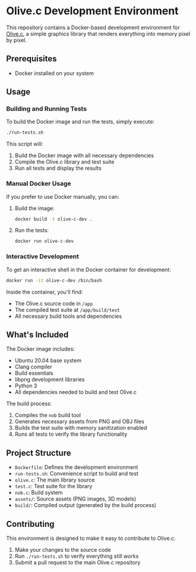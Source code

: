 # Olive.c Development Environment

This repository contains a Docker-based development environment for [Olive.c](https://github.com/tsoding/olive.c), a simple graphics library that renders everything into memory pixel by pixel.

## Prerequisites

- Docker installed on your system

## Usage

### Building and Running Tests

To build the Docker image and run the tests, simply execute:

```bash
./run-tests.sh
```

This script will:
1. Build the Docker image with all necessary dependencies
2. Compile the Olive.c library and test suite
3. Run all tests and display the results

### Manual Docker Usage

If you prefer to use Docker manually, you can:

1. Build the image:
   ```bash
   docker build -t olive-c-dev .
   ```

2. Run the tests:
   ```bash
   docker run olive-c-dev
   ```

### Interactive Development

To get an interactive shell in the Docker container for development:

```bash
docker run -it olive-c-dev /bin/bash
```

Inside the container, you'll find:
- The Olive.c source code in `/app`
- The compiled test suite at `/app/build/test`
- All necessary build tools and dependencies

## What's Included

The Docker image includes:
- Ubuntu 20.04 base system
- Clang compiler
- Build essentials
- libpng development libraries
- Python 3
- All dependencies needed to build and test Olive.c

The build process:
1. Compiles the `nob` build tool
2. Generates necessary assets from PNG and OBJ files
3. Builds the test suite with memory sanitization enabled
4. Runs all tests to verify the library functionality

## Project Structure

- `Dockerfile`: Defines the development environment
- `run-tests.sh`: Convenience script to build and test
- `olive.c`: The main library source
- `test.c`: Test suite for the library
- `nob.c`: Build system
- `assets/`: Source assets (PNG images, 3D models)
- `build/`: Compiled output (generated by the build process)

## Contributing

This environment is designed to make it easy to contribute to Olive.c:
1. Make your changes to the source code
2. Run `./run-tests.sh` to verify everything still works
3. Submit a pull request to the main Olive.c repository